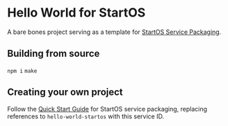 # Hello World for StartOS

A bare bones project serving as a template for [StartOS Service Packaging](https://docs.star9.com/packaging-guide).

## Building from source

`npm i`
`make`

## Creating your own project

Follow the [Quick Start Guide](https://docs.star9.com/packaging-guide/quick-start/) for StartOS service packaging, replacing references to `hello-world-startos` with this service ID.
